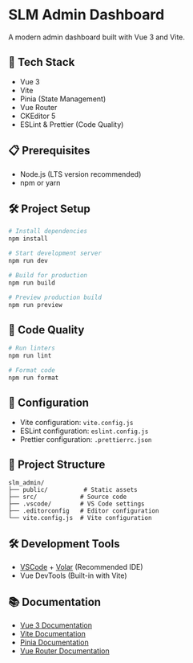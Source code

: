 # SLM Admin Dashboard

A modern admin dashboard built with Vue 3 and Vite.

## 🚀 Tech Stack

- Vue 3
- Vite
- Pinia (State Management)
- Vue Router
- CKEditor 5
- ESLint & Prettier (Code Quality)

## 📋 Prerequisites

- Node.js (LTS version recommended)
- npm or yarn

## 🛠️ Project Setup

```sh
# Install dependencies
npm install

# Start development server
npm run dev

# Build for production
npm run build

# Preview production build
npm run preview
```

## 🧹 Code Quality

```sh
# Run linters
npm run lint

# Format code
npm run format
```

## 🔧 Configuration

- Vite configuration: `vite.config.js`
- ESLint configuration: `eslint.config.js`
- Prettier configuration: `.prettierrc.json`

## 📁 Project Structure

```
slm_admin/
├── public/          # Static assets
├── src/            # Source code
├── .vscode/        # VS Code settings
├── .editorconfig   # Editor configuration
└── vite.config.js  # Vite configuration
```

## 🛠️ Development Tools

- [VSCode](https://code.visualstudio.com/) + [Volar](https://marketplace.visualstudio.com/items?itemName=Vue.volar) (Recommended IDE)
- Vue DevTools (Built-in with Vite)

## 📚 Documentation

- [Vue 3 Documentation](https://vuejs.org/)
- [Vite Documentation](https://vitejs.dev/)
- [Pinia Documentation](https://pinia.vuejs.org/)
- [Vue Router Documentation](https://router.vuejs.org/)
